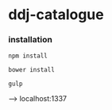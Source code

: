 # ddj-catalogue


### installation

```
npm install
```
```
bower install
```
```
gulp
```

--> localhost:1337

